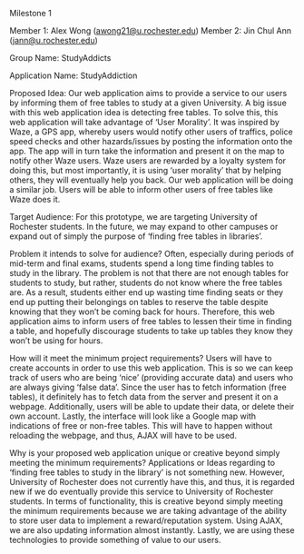 Milestone 1

Member 1: Alex Wong (awong21@u.rochester.edu)
Member 2: Jin Chul Ann (jann@u.rochester.edu)

Group Name: StudyAddicts

Application Name: StudyAddiction

Proposed Idea:
Our web application aims to provide a service to our users by informing them of free tables to study at a given University. A big issue with this web application idea is detecting free tables. To solve this, this web application will take advantage of ‘User Morality’. It was inspired by Waze, a GPS app, whereby users would notify other users of traffics, police speed checks and other hazards/issues by posting the information onto the app. The app will in turn take the information and present it on the map to notify other Waze users. Waze users are rewarded by a loyalty system for doing this, but most importantly, it is using ‘user morality’ that by helping others, they will eventually help you back.
Our web application will be doing a similar job. Users will be able to inform other users of free tables like Waze does it. 

Target Audience:
For this prototype, we are targeting University of Rochester students. In the future, we may expand to other campuses or expand out of simply the purpose of ‘finding free tables in libraries’.

Problem it intends to solve for audience?
Often, especially during periods of mid-term and final exams, students spend a long time finding tables to study in the library. The problem is not that there are not enough tables for students to study, but rather, students do not know where the free tables are. As a result, students either end up wasting time finding seats or they end up putting their belongings on tables to reserve the table despite knowing that they won’t be coming back for hours.
Therefore, this web application aims to inform users of free tables to lessen their time in finding a table, and hopefully discourage students to take up tables they know they won’t be using for hours.

How will it meet the minimum project requirements?
Users will have to create accounts in order to use this web application. This is so we can keep track of users who are being ‘nice’ (providing accurate data) and users who are always giving ‘false data’. Since the user has to fetch information (free tables), it definitely has to fetch data from the server and present it on a webpage. Additionally, users will be able to update their data, or delete their own account. 
Lastly, the interface will look like a Google map with indications of free or non-free tables. This will have to happen without reloading the webpage, and thus, AJAX will have to be used.

Why is your proposed web application unique or creative beyond simply meeting the minimum requirements?
Applications or Ideas regarding to ‘finding free tables to study in the library’ is not something new. However, University of Rochester does not currently have this, and thus, it is regarded new if we do eventually provide this service to University of Rochester students. 
In terms of functionality, this is creative beyond simply meeting the minimum requirements because we are taking advantage of the ability to store user data to implement a reward/reputation system. Using AJAX, we are also updating information almost instantly. Lastly, we are using these technologies to provide something of value to our users.



